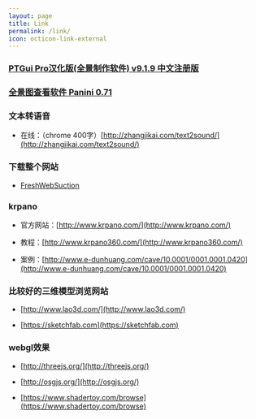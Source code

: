 ```yaml
---
layout: page
title: Link
permalink: /link/
icon: octicon-link-external
---
```


### [PTGui Pro汉化版(全景制作软件) v9.1.9 中文注册版](http://www.xp510.com/xiazai/Graphics/ImageProces/24762.html)

### [全景图查看软件 Panini 0.71](https://sourceforge.net/projects/pvqt/)

### 文本转语音   

+ 在线：（chrome 400字）[http://zhangjikai.com/text2sound/](http://zhangjikai.com/text2sound/)

### 下载整个网站

+ [FreshWebSuction](http://www.freshwebmaster.com/index.html)

### krpano

+ 官方网站：[http://www.krpano.com/](http://www.krpano.com/)

+ 教程：[http://www.krpano360.com/](http://www.krpano360.com/)

+ 案例：[http://www.e-dunhuang.com/cave/10.0001/0001.0001.0420](http://www.e-dunhuang.com/cave/10.0001/0001.0001.0420)

### 比较好的三维模型浏览网站

+ [http://www.lao3d.com/](http://www.lao3d.com/)

+ [https://sketchfab.com](https://sketchfab.com)

### webgl效果

+ [http://threejs.org/](http://threejs.org/)

+ [http://osgjs.org/](http://osgjs.org/)

+ [https://www.shadertoy.com/browse](https://www.shadertoy.com/browse)
